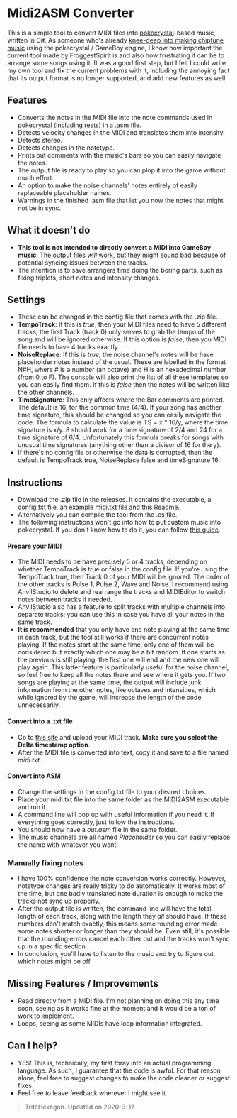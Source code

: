 # Midi2ASM Converter
This is a simple tool to convert MIDI files into [pokecrystal](https://github.com/pret/pokecrystal)-based music, written in C#. As someone who's already [knee-deep into making chiptune music](https://soundcloud.com/user-930339535/sets/all-demixes) using the pokecrystal / GameBoy engine, I know how important the current tool made by FroggestSpirit is and also how frustrating it can be to arrange some songs using it. It was a good first step, but I felt I could write my own tool and fix the current problems with it, including the annoying fact that its output format is no longer supported, and add new features as well.

## Features
* Converts the notes in the MIDI file into the note commands used in pokecrystal (including rests) in a .asm file.
* Detects velocity changes in the MIDI and translates them into intensity.
* Detects stereo.
* Detects changes in the notetype.
* Prints out comments with the music's bars so you can easily navigate the notes.
* The output file is ready to play so you can plop it into the game without much effort.
* An option to make the noise channels' notes entirely of easily replaceable placeholder names.
* Warnings in the finished .asm file that let you now the notes that might not be in sync.

## What it doesn't do
* **This tool is not intended to directly convert a MIDI into GameBoy music**. The output files *will* work, but they might sound bad because of potential syncing issues between the tracks.
* The intention is to save arrangers time doing the boring parts, such as fixing triplets, short notes and intensity changes.

## Settings
* These can be changed in the config file that comes with the .zip file.
* **TempoTrack**: If this is *true*, then your MIDI files need to have 5 different tracks; the first Track (track 0) only serves to grab the tempo of the song and will be ignored otherwise. If this option is *false*, then you MIDI file needs to have 4 tracks exactly.
* **NoiseReplace**: If this is *true*, the noise channel's notes will be have placeholder notes instead of the usual. These are labelled in the format N#H, where # is a number (an octave) and H is an hexadecimal number (from 0 to F). The console will also print the list of all these templates so you can easily find them. If this is *false* then the notes will be written like the other channels.
* **TimeSignature**: This only affects where the Bar comments are printed. The default is 16, for the common time (4/4). If your song has another time signature, this should be changed so you can easily navigate the code. The formula to calculate the value is TS = x * 16/y, where the time signature is x/y. 8 should work for a time signature of 2/4 and 24 for a time signature of 6/4. Unfortunately this formula breaks for songs with unusual time signatures (anything other than a divisor of 16 for the y).
* If there's no config file or otherwise the data is corrupted, then the default is TempoTrack true, NoiseReplace false and timeSignature 16.

## Instructions
* Download the .zip file in the releases. It contains the executable, a config.txt file, an example midi.txt file and this Readme.
* Alternatively you can compile the tool from the .cs file.
* The following instructions won't go into how to put custom music into pokecrystal. If you don't know how to do it, you can follow [this guide](https://github.com/pret/pokecrystal/wiki/Add-a-new-music-song).
#### Prepare your MIDI
* The MIDI needs to be have precisely 5 or 4 tracks, depending on whether TempoTrack is true or false in the config file. If you're using the TempoTrack true, then Track 0 of your MIDI will be ignored. The order of the other tracks is Pulse 1, Pulse 2, Wave and Noise. I recommend using AnvilStudio to delete and rearrange the tracks and MIDIEditor to switch notes between tracks if needed.
* AnvilStudio also has a feature to split tracks with multiple channels into separate tracks; you can use this in case you have all your notes in the same track.
* **It is recommended** that you only have one note playing at the same time in each track, but the tool still works if there are concurrent notes playing. If the notes start at the same time, only one of them will be considered but exactly which one may be a bit random. If one starts as the previous is still playing, the first one will end and the new one will play again. This latter feature is particularly useful for the noise channel, so feel free to keep all the notes there and see where it gets you.
If two songs are playing at the same time, the output will include junk information from the other notes, like octaves and intensities, which while ignored by the game, will increase the length of the code unnecessarily.
#### Convert into a .txt file
* Go to [this site](http://flashmusicgames.com/midi/mid2txt.php) and upload your MIDI track. **Make sure you select the Delta timestamp option**.
* After the MIDI file is converted into text, copy it and save to a file named *midi.txt*.
#### Convert into ASM
* Change the settings in the config.txt file to your desired choices.
* Place your midi.txt file into the same folder as the MIDI2ASM executable and run it.
* A command line will pop up with useful information if you need it. If everything goes correctly, just follow the instructions.
* You should now have a *out.asm* file in the same folder.
* The music channels are all named *Placeholder* so you can easily replace the name with whatever you want.
### Manually fixing notes
* I have 100% confidence the note conversion works correctly. However, notetype changes are really tricky to do automatically. It works most of the time, but one badly translated note duration is enough to make the tracks not sync up properly.
* After the output file is written, the command line will have the total length of each track, along with the length they *all* should have. If these numbers don't match exactly, this means some rounding error made some notes shorter or longer than they should be. Even still, it's possible that the rounding errors cancel each other out and the tracks won't sync up in a specific section.
* In conclusion, you'll have to listen to the music and try to figure out which notes might be off.

## Missing Features / Improvements 
* Read directly from a MIDI file. I'm not planning on doing this any time soon, seeing as it works fine at the moment and it would be a ton of work to implement.
* Loops, seeing as some MIDIs have loop information integrated.

## Can I help?
* YES! This is, technically, my first foray into an actual programming language. As such, I guarantee that the code is awful. For that reason alone, feel free to suggest changes to make the code cleaner or suggest fixes.
* Feel free to leave feedback wherever I might see it.

> TriteHexagon. Updated on 2020-3-17
